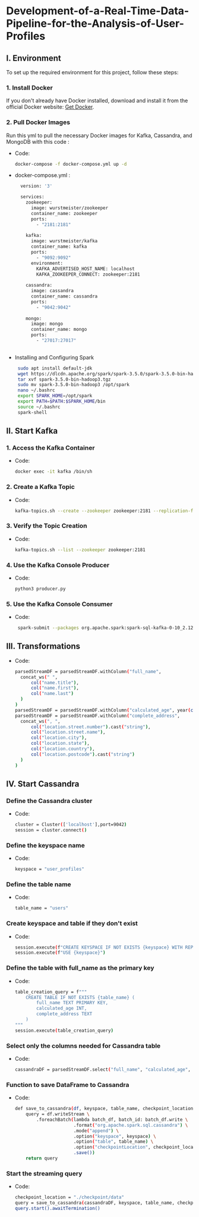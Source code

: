 # Development-of-a-Real-Time-Data-Pipeline-for-the-Analysis-of-User-Profiles

## I. Environment

To set up the required environment for this project, follow these steps:

### 1. Install Docker

If you don't already have Docker installed, download and install it from the official Docker website: [Get Docker](https://www.docker.com/get-started).

### 2. Pull Docker Images

Run this yml to pull the necessary Docker images for Kafka, Cassandra, and MongoDB with this code :
 - Code:
    ```bash
    docker-compose -f docker-compose.yml up -d

- docker-compose.yml :
  ```bash
    version: '3'

    services:
      zookeeper:
        image: wurstmeister/zookeeper
        container_name: zookeeper
        ports:
          - "2181:2181"
    
      kafka:
        image: wurstmeister/kafka
        container_name: kafka
        ports:
          - "9092:9092"
        environment:
          KAFKA_ADVERTISED_HOST_NAME: localhost
          KAFKA_ZOOKEEPER_CONNECT: zookeeper:2181
    
      cassandra:
        image: cassandra
        container_name: cassandra
        ports:
          - "9042:9042"
    
      mongo:
        image: mongo
        container_name: mongo
        ports:
          - "27017:27017"
   

 - Installing and Configuring Spark
   ``` bash
    sudo apt install default-jdk
    wget https://dlcdn.apache.org/spark/spark-3.5.0/spark-3.5.0-bin-hadoop3.tgz
    tar xvf spark-3.5.0-bin-hadoop3.tgz
    sudo mv spark-3.5.0-bin-hadoop3 /opt/spark
    nano ~/.bashrc
    export SPARK_HOME=/opt/spark
    export PATH=$PATH:$SPARK_HOME/bin
    source ~/.bashrc
    spark-shell


## II. Start Kafka  

### 1. Access the Kafka Container
- Code:
  ```bash
  docker exec -it kafka /bin/sh  

### 2. Create a Kafka Topic

- Code:
  ```bash
  kafka-topics.sh --create --zookeeper zookeeper:2181 --replication-factor 1 --partitions 1 --topic user_profiles  

### 3. Verify the Topic Creation

- Code:
  ```bash
  kafka-topics.sh --list --zookeeper zookeeper:2181

### 4. Use the Kafka Console Producer

- Code:
  ```bash
  python3 producer.py
  
### 5. Use the Kafka Console Consumer

- Code:
  ```bash
   spark-submit --packages org.apache.spark:spark-sql-kafka-0-10_2.12:3.5.0,com.datastax.spark:spark-cassandra-connector_2.12:3.2.0 consumer.py


## III. Transformations
- Code:
  ```bash
  parsedStreamDF = parsedStreamDF.withColumn("full_name", 
    concat_ws(" ", 
        col("name.title"), 
        col("name.first"), 
        col("name.last")
    )
  )
  parsedStreamDF = parsedStreamDF.withColumn("calculated_age", year(current_date()) - year(to_date(parsedStreamDF["dob.date"])))
  parsedStreamDF = parsedStreamDF.withColumn("complete_address", 
    concat_ws(", ", 
        col("location.street.number").cast("string"), 
        col("location.street.name"), 
        col("location.city"), 
        col("location.state"), 
        col("location.country"), 
        col("location.postcode").cast("string")
    )
  )

## IV. Start Cassandra

### Define the Cassandra cluster
- Code:
  ```bash
  cluster = Cluster(['localhost'],port=9042)
  session = cluster.connect()

### Define the keyspace name
- Code:
  ```bash
  keyspace = "user_profiles"

### Define the table name
- Code:
  ```bash
  table_name = "users"

### Create keyspace and table if they don't exist
- Code:
  ```bash
  session.execute(f"CREATE KEYSPACE IF NOT EXISTS {keyspace} WITH REPLICATION = {{'class': 'SimpleStrategy', 'replication_factor': 1}}")
  session.execute(f"USE {keyspace}")

### Define the table with full_name as the primary key
- Code:
  ```bash
  table_creation_query = f"""
      CREATE TABLE IF NOT EXISTS {table_name} (
          full_name TEXT PRIMARY KEY,
          calculated_age INT,
          complete_address TEXT
      )
  """
  session.execute(table_creation_query)

### Select only the columns needed for Cassandra table
- Code:
  ```bash
  cassandraDF = parsedStreamDF.select("full_name", "calculated_age", "complete_address")

### Function to save DataFrame to Cassandra
- Code:
  ```bash
  def save_to_cassandra(df, keyspace, table_name, checkpoint_location):
      query = df.writeStream \
          .foreachBatch(lambda batch_df, batch_id: batch_df.write \
                        .format("org.apache.spark.sql.cassandra") \
                        .mode("append") \
                        .option("keyspace", keyspace) \
                        .option("table", table_name) \
                        .option("checkpointLocation", checkpoint_location) \
                        .save()) 
      return query

### Start the streaming query
- Code:
  ```bash
  checkpoint_location = "./checkpoint/data"
  query = save_to_cassandra(cassandraDF, keyspace, table_name, checkpoint_location)
  query.start().awaitTermination()

